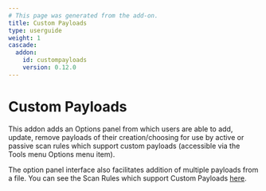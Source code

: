 ```yaml
---
# This page was generated from the add-on.
title: Custom Payloads
type: userguide
weight: 1
cascade:
  addon:
    id: custompayloads
    version: 0.12.0
---
```


# Custom Payloads

This addon adds an Options panel from which users are able to add, update, remove payloads of their creation/choosing for use by active or passive scan rules which support custom payloads (accessible via the Tools menu Options menu item).

The option panel interface also facilitates addition of multiple payloads from a file.
You can see the Scan Rules which support Custom Payloads [here](/alerttags/custom_payloads/).
